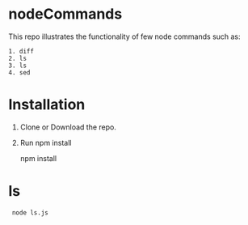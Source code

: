 # nodeCommands

This repo illustrates the functionality of few node commands such as:
 
    1. diff
    2. ls
    3. ls
    4. sed

# Installation
1. Clone or Download the repo. 
2. Run npm install 
    
    
    npm install 
    
# ls

     node ls.js 
     
     

       
#
